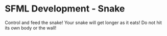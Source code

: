 # SFML Development - Snake
Control and feed the snake! Your snake will get longer as it eats! Do not hit its own body or the wall!
